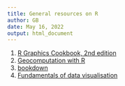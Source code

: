 ```yaml
---
title: General resources on R
author: GB
date: May 16, 2022
output: html_document 
---
```

1. [R Graphics Cookbook, 2nd edition](https://r-graphics.org/)
2. [Geocomputation with R](https://geocompr.robinlovelace.net/)
3. [bookdown](https://bookdown.org/yihui/bookdown/) 
4. [Fundamentals of data visualisation](https://clauswilke.com/dataviz/)
